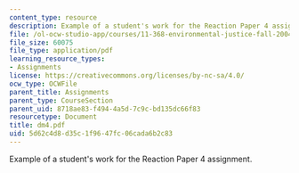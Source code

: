 ```yaml
---
content_type: resource
description: Example of a student's work for the Reaction Paper 4 assignment.
file: /ol-ocw-studio-app/courses/11-368-environmental-justice-fall-2004/5d62c4d8d35c1f9647fc06cada6b2c83_dm4.pdf
file_size: 60075
file_type: application/pdf
learning_resource_types:
- Assignments
license: https://creativecommons.org/licenses/by-nc-sa/4.0/
ocw_type: OCWFile
parent_title: Assignments
parent_type: CourseSection
parent_uid: 8718ae83-f494-4a5d-7c9c-bd135dc66f83
resourcetype: Document
title: dm4.pdf
uid: 5d62c4d8-d35c-1f96-47fc-06cada6b2c83
---
```

Example of a student's work for the Reaction Paper 4 assignment.